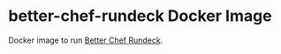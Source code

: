 # better-chef-rundeck Docker Image

Docker image to run [Better Chef Rundeck][1].

[1]: https://github.com/atheiman/better-chef-rundeck
